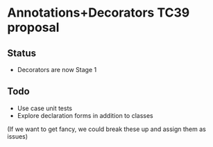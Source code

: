 # Annotations+Decorators TC39 proposal

## Status

* Decorators are now Stage 1

## Todo

* Use case unit tests
* Explore declaration forms in addition to classes

(If we want to get fancy, we could break these up and assign them as issues)

